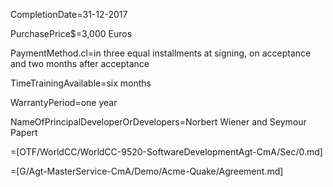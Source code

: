CompletionDate=31-12-2017

PurchasePrice$=3,000 Euros

PaymentMethod.cl=in three equal installments at signing, on acceptance and two months after acceptance

TimeTrainingAvailable=six months

WarrantyPeriod=one year

NameOfPrincipalDeveloperOrDevelopers=Norbert Wiener and Seymour Papert

=[OTF/WorldCC/WorldCC-9520-SoftwareDevelopmentAgt-CmA/Sec/0.md]  

=[G/Agt-MasterService-CmA/Demo/Acme-Quake/Agreement.md]